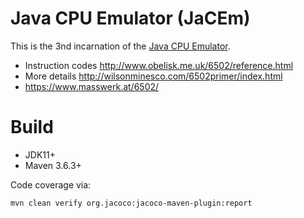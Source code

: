 <!---
 Licensed to the Apache Software Foundation (ASF) under one or more
 contributor license agreements.  See the NOTICE file distributed with
 this work for additional information regarding copyright ownership.
 The ASF licenses this file to You under the Apache License, Version 2.0
 (the "License"); you may not use this file except in compliance with
 the License.  You may obtain a copy of the License at

      http://www.apache.org/licenses/LICENSE-2.0

 Unless required by applicable law or agreed to in writing, software
 distributed under the License is distributed on an "AS IS" BASIS,
 WITHOUT WARRANTIES OR CONDITIONS OF ANY KIND, either express or implied.
 See the License for the specific language governing permissions and
 limitations under the License.
-->
# Java CPU Emulator (JaCEm)

This is the 3nd incarnation of the [Java CPU Emulator](https://github.com/khmarbaise/CPUEmu). 

* Instruction codes http://www.obelisk.me.uk/6502/reference.html
* More details http://wilsonminesco.com/6502primer/index.html
* https://www.masswerk.at/6502/

# Build

* JDK11+
* Maven 3.6.3+

Code coverage via:
```bash
mvn clean verify org.jacoco:jacoco-maven-plugin:report
```
